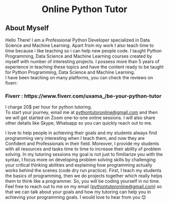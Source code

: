 
<h1 align="center">
  Online Python Tutor
</h1>

<h2>
  About Myself
</h2>

<p>
Hello There! I am a Professional Python Developer specialized in Data Science and Machine Learning. Apart from my work I also teach time to time because i like teaching so i can help new people code. I taught Python Programming, Data Science and Machine Learning courses created by myself with number of interesting projects. I possess more than 5 years of experience in teaching these topics and have the content ready to be taught for Python Programming, Data Science and Machine Learning. <br>
I have been teaching on many platforms, you can check the reviews on fiverr:<br>
<h3>Fiverr : https://www.fiverr.com/uxama_/be-your-python-tutor</h3>


I charge 20$ per hour for python tutoring.<br>
To start your journey, email me at pythontutoronline@gmail.com and then we will get started on Zoom one-to-one online sessions. I will also share other details like  Skype, Whatsapp so you can quickly reach out to me. <br>

I love to help people in achieving their goals and my students always find programming very interesting when I teach them, and now they are Confident and Professionals in their field.
Moreover, I provide my students with all resources and tasks time to time to increase their ability of problem solving. In my tutoring sessions my goal is not just to fimiliarize you with the syntax, I focus more on developing problem solving skills by challenging your critical thinking abilities and explaining how programming actually works behind the scenes (code dry run practice). First, I teach my students the basics of programming, then we do projects together which really helps them to think like a programmer. So, you will be coding yourself in no time.
Feel free to reach out to me on my email (pythontutoronline@gmail.com) so that we can talk about your goals and how my tutoring can help you in achieving your programming goals. I would love to hear from you 😊

</p>

